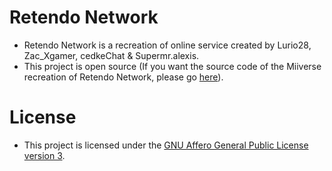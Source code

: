 # Retendo Network
- Retendo Network is a recreation of online service created by Lurio28, Zac_Xgamer, cedkeChat & Supermr.alexis.
- This project is open source (If you want the source code of the Miiverse recreation of Retendo Network, please go [here](https://github.com/InnoverseTeam)).

# License
- This project is licensed under the [GNU Affero General Public License version 3](../LICENSE).

